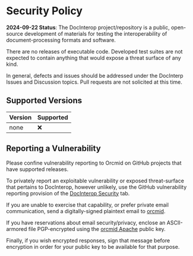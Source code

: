 # Security Policy
<!-- ---1----|----2----|----3----|----4----|----5----|----6----|----7----|--*
     security.md 1.0.12            UTF-8                        dh:2024-09-22
     -->
**2024-09-22 Status**: The DocInterop project/repository is a public,
open-source development of materials for testing the interoperability of
document-processing formats and software.

There are no releases of executable code.  Developed test suites are not
expected to contain anything that would expose a threat surface of any kind.

In general, defects and issues should be addressed under the DocInterp Issues
and Discussion topics.  Pull requests are not solicited at this time.

## Supported Versions

| Version | Supported          |
| ------- | ------------------ |
| none    | :x:                |

## Reporting a Vulnerability

Please confine vulnerability reporting to Orcmid on GitHub projects that have supported releases.

To privately report an exploitable vulnerability or exposed threat-surface
that pertains to DocInterop, however unlikely, use the GitHub vulnerability
reporting provision of the
[DocInterop Security](https://github.com/orcmid/DocInterop/security) tab.

If you are unable to exercise that capability, or prefer private email
communication, send a digitally-signed plaintext email to
[orcmid](mailto:orcmid@msn.com).

If you have reservations about email security/privacy, enclose an
ASCII-armored file PGP-encrypted using the
[orcmid Apache](https://people.apache.org/keys/committer/orcmid.asc)
public key.

Finally, if you wish encrypted responses, sign that message before
encryption in order for your public key to be available for that purpose.

